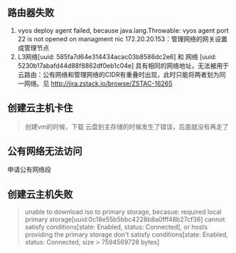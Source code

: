 ## 路由器失败

1. vyos deploy agent failed, because java.lang.Throwable: vyos agent port 22 is not opened on managment nic 172.20.20.153：管理网络的网关设置成管理节点
2. L3网络[uuid: 585fa7d64e314434acac03b8586dc2e6] 和 网络 [uuid: 5230b17abafd44d88f8862df0eb1c04e] 具有相同的网络地址，无法被用于云路由：公有网络和管理网络的CIDR有重叠时出现，此时只能将两者划为同一网络。见 http://jira.zstack.io/browse/ZSTAC-16265

## 创建云主机卡住

> 创建vm的时候，下载 云盘到主存储的时候发生了错误，后面就没有再走了

## 公有网络无法访问

申请公有网络段

## 创建云主机失败

> unable to download iso to primary storage, becasue: required local primary storage[uuid:0c18e55b5bbc4228b8a0fff48b27cf36] cannot satisfy conditions[state: Enabled, status: Connected], or hosts providing the primary storage don't satisfy conditions[state: Enabled, status: Connected, size > 7594569728 bytes]
